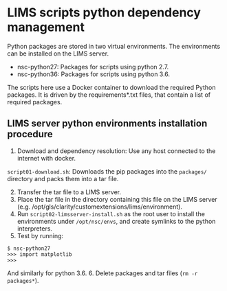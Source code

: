 # LIMS scripts python dependency management

Python packages are stored in two virtual environments. The environments can be installed on the LIMS server.

* nsc-python27: Packages for scripts using python 2.7.
* nsc-python36: Packages for scripts using python 3.6.

The scripts here use a Docker container to download the required Python packages. It is driven by the requirements*.txt files, that contain a list of required packages.


## LIMS server python environments installation procedure

1. Download and dependency resolution: Use any host connected to the internet with docker.

`script01-download.sh`: Downloads the pip packages into the `packages/` directory and packs them into a tar file.

2. Transfer the tar file to a LIMS server.
3. Place the tar file in the directory containing this file on the LIMS server (e.g. /opt/gls/clarity/customextensions/lims/environment).
4. Run `script02-limsserver-install.sh` as the root user to install the environments under `/opt/nsc/envs`, and create symlinks to the python interpreters.
5. Test by running:
```
$ nsc-python27
>>> import matplotlib
>>>
```
And similarly for python 3.6.
6. Delete packages and tar files (`rm -r packages*`).
